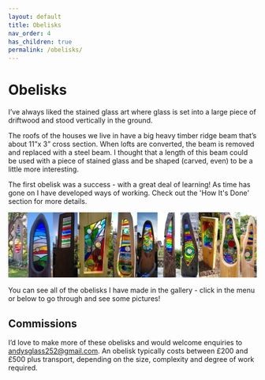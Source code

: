 ```yaml
---
layout: default
title: Obelisks
nav_order: 4
has_children: true
permalink: /obelisks/
---
```


# Obelisks



I’ve always liked the stained glass art where glass is set into a large piece of driftwood and stood vertically in the ground.

The roofs of the houses we live in have a big heavy timber ridge beam that’s about 11”x 3” cross section. When lofts are converted, the beam is removed and replaced with a steel beam. I thought that a length of this beam could be used with a piece of stained glass and be shaped (carved, even) to be a little more interesting. 

The first obelisk was a success - with a great deal of learning! As time has gone on I have developed ways of working. Check out the 'How It's Done' section for more details.

![Obelisk Montage](/images/obelisksmontage.jpg)

You can see all of the obelisks I have made in the gallery - click in the menu or below to go through and see some pictures!

## Commissions

I’d love to make more of these obelisks and would welcome enquiries to [andysglass252@gmail.com](mailto:andysglass252@gmail.com). An obelisk typically costs between £200 and £500 plus transport, depending on the size, complexity and degree of work required.
